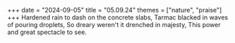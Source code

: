 +++
date = "2024-09-05"
title = "05.09.24"
themes = ["nature", "praise"]
+++
Hardened rain to dash on the concrete slabs,
Tarmac blacked in waves of pouring droplets,
So dreary weren't it drenched in majesty,
This power and great spectacle to see.
